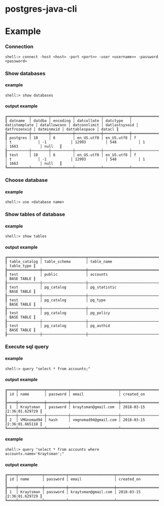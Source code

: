# postgres-java-cli

# Example

### Connection

    shell:> connect -host <host> -port <port>> -user <username>> -password <password>

### Show databases

#### example

    shell:> show databases

#### output example
    
    ╔══════════╤════════╤══════════╤════════════╤════════════╤═══════════════╤══════════════╤══════════════╤═══════════════╤══════════════╤════════════╤═══════════════╤════════╗
    ║ datname  │ datdba │ encoding │ datcollate │ datctype   │ datistemplate │ datallowconn │ datconnlimit │ datlastsysoid │ datfrozenxid │ datminmxid │ dattablespace │ datacl ║
    ╠══════════╪════════╪══════════╪════════════╪════════════╪═══════════════╪══════════════╪══════════════╪═══════════════╪══════════════╪════════════╪═══════════════╪════════╣
    ║ postgres │ 10     │ 6        │ en_US.utf8 │ en_US.utf8 │ f             │ t            │ -1           │ 12993         │ 548          │ 1          │ 1663          │ null   ║
    ╟──────────┼────────┼──────────┼────────────┼────────────┼───────────────┼──────────────┼──────────────┼───────────────┼──────────────┼────────────┼───────────────┼────────╢
    ║ test     │ 10     │ 6        │ en_US.utf8 │ en_US.utf8 │ f             │ t            │ -1           │ 12993         │ 548          │ 1          │ 1663          │ null   ║
    ╚══════════╧════════╧══════════╧════════════╧════════════╧═══════════════╧══════════════╧══════════════╧═══════════════╧══════════════╧════════════╧═══════════════╧════════╝

### Choose database

#### example

    shell:> use <database name>
    
### Show tables of database

#### example

    shell:> show tables

#### output example
    
    ╔═══════════════╤════════════════════╤═══════════════════════════════════════╤════════════╗
    ║ table_catalog │ table_schema       │ table_name                            │ table_type ║
    ╠═══════════════╪════════════════════╪═══════════════════════════════════════╪════════════╣
    ║ test          │ public             │ accounts                              │ BASE TABLE ║
    ╟───────────────┼────────────────────┼───────────────────────────────────────┼────────────╢
    ║ test          │ pg_catalog         │ pg_statistic                          │ BASE TABLE ║
    ╟───────────────┼────────────────────┼───────────────────────────────────────┼────────────╢
    ║ test          │ pg_catalog         │ pg_type                               │ BASE TABLE ║
    ╟───────────────┼────────────────────┼───────────────────────────────────────┼────────────╢
    ║ test          │ pg_catalog         │ pg_policy                             │ BASE TABLE ║
    ╟───────────────┼────────────────────┼───────────────────────────────────────┼────────────╢
    ║ test          │ pg_catalog         │ pg_authid                             │ BASE TABLE ║
    ╟───────────────┼────────────────────┼───────────────────────────────────────┼────────────╢
    
### Execute sql query

#### example

    shell:> query "select * from accounts;"

#### output example
    
    ╔════╤════════════╤══════════╤══════════════════════╤════════════════════════════╗
    ║ id │ name       │ password │ email                │ created_on                 ║
    ╠════╪════════════╪══════════╪══════════════════════╪════════════════════════════╣
    ║ 1  │ Kraytsman  │ password │ kraytsman@gmail.com  │ 2018-03-15 22:36:01.629729 ║
    ╟────┼────────────┼──────────┼──────────────────────┼────────────────────────────╢
    ║ 2  │ VMGnomad94 │ hash     │ vmgnomad94@gmail.com │ 2018-03-15 22:36:01.665118 ║
    ╚════╧════════════╧══════════╧══════════════════════╧════════════════════════════╝
    
#### example

    shell:> query "select * from accounts where accounts.name='Kraytsman';"

#### output example
    
    ╔════╤═══════════╤══════════╤═════════════════════╤════════════════════════════╗
    ║ id │ name      │ password │ email               │ created_on                 ║
    ╠════╪═══════════╪══════════╪═════════════════════╪════════════════════════════╣
    ║ 1  │ Kraytsman │ password │ kraytsman@gmail.com │ 2018-03-15 22:36:01.629729 ║
    ╚════╧═══════════╧══════════╧═════════════════════╧════════════════════════════╝            